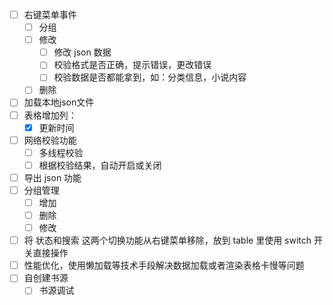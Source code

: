  - [ ] 右键菜单事件
   - [ ] 分组
   - [ ] 修改
     - [ ] 修改 json 数据
     - [ ] 校验格式是否正确，提示错误，更改错误
     - [ ] 校验数据是否都能拿到，如：分类信息，小说内容
   - [ ] 删除
 - [ ] 加载本地json文件
 - [ ] 表格增加列：
   - [x] 更新时间
 - [ ] 网络校验功能
   - [ ] 多线程校验
   - [ ] 根据校验结果，自动开启或关闭
 - [ ] 导出 json 功能
 - [ ] 分组管理
   - [ ] 增加
   - [ ] 删除
   - [ ] 修改
 - [ ] 将 状态和搜索 这两个切换功能从右键菜单移除，放到 table 里使用 switch 开关直接操作
 - [ ] 性能优化，使用懒加载等技术手段解决数据加载或者渲染表格卡慢等问题
- [ ] 自创建书源
  -  [ ] 书源调试